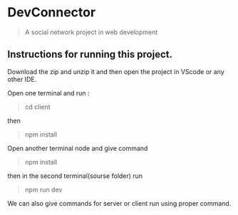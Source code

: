 # DevConnector
>A social network project in web development


## Instructions for running this project.

Download the zip and unzip it and then open the project in VScode or any other IDE.

Open one terminal and run : 
>cd client

then 
>npm install

Open another terminal node and give command 
>npm install


then in the second terminal(sourse folder) run
>npm run dev

We can also give commands for server or client run using proper command.

